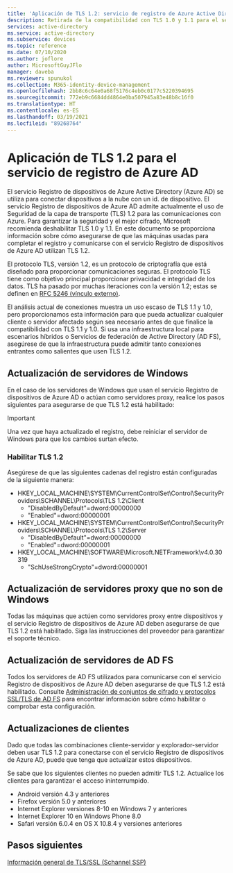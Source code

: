 ```yaml
---
title: 'Aplicación de TLS 1.2: servicio de registro de Azure Active Directory'
description: Retirada de la compatibilidad con TLS 1.0 y 1.1 para el servicio Registro de dispositivos de Azure AD
services: active-directory
ms.service: active-directory
ms.subservice: devices
ms.topic: reference
ms.date: 07/10/2020
ms.author: joflore
author: MicrosoftGuyJFlo
manager: daveba
ms.reviewer: spunukol
ms.collection: M365-identity-device-management
ms.openlocfilehash: 2bb8c6c64e0a68f5176c4eb0c0177c5220394695
ms.sourcegitcommit: 772eb9c6684dd4864e0ba507945a83e48b8c16f0
ms.translationtype: HT
ms.contentlocale: es-ES
ms.lasthandoff: 03/19/2021
ms.locfileid: "89268764"
---
```

# <a name="enforce-tls-12-for-the-azure-ad-registration-service"></a>Aplicación de TLS 1.2 para el servicio de registro de Azure AD

El servicio Registro de dispositivos de Azure Active Directory (Azure AD) se utiliza para conectar dispositivos a la nube con un id. de dispositivo. El servicio Registro de dispositivos de Azure AD admite actualmente el uso de Seguridad de la capa de transporte (TLS) 1.2 para las comunicaciones con Azure. Para garantizar la seguridad y el mejor cifrado, Microsoft recomienda deshabilitar TLS 1.0 y 1.1. En este documento se proporciona información sobre cómo asegurarse de que las máquinas usadas para completar el registro y comunicarse con el servicio Registro de dispositivos de Azure AD utilizan TLS 1.2.

El protocolo TLS, versión 1.2, es un protocolo de criptografía que está diseñado para proporcionar comunicaciones seguras. El protocolo TLS tiene como objetivo principal proporcionar privacidad e integridad de los datos. TLS ha pasado por muchas iteraciones con la versión 1.2; estas se definen en [RFC 5246 (vínculo externo)](https://tools.ietf.org/html/rfc5246).

El análisis actual de conexiones muestra un uso escaso de TLS 1.1 y 1.0, pero proporcionamos esta información para que pueda actualizar cualquier cliente o servidor afectado según sea necesario antes de que finalice la compatibilidad con TLS 1.1 y 1.0. Si usa una infraestructura local para escenarios híbridos o Servicios de federación de Active Directory (AD FS), asegúrese de que la infraestructura puede admitir tanto conexiones entrantes como salientes que usen TLS 1.2.

## <a name="update-windows-servers"></a>Actualización de servidores de Windows

En el caso de los servidores de Windows que usan el servicio Registro de dispositivos de Azure AD o actúan como servidores proxy, realice los pasos siguientes para asegurarse de que TLS 1.2 está habilitado:

> [!IMPORTANT]
> Una vez que haya actualizado el registro, debe reiniciar el servidor de Windows para que los cambios surtan efecto.

### <a name="enable-tls-12"></a>Habilitar TLS 1.2

Asegúrese de que las siguientes cadenas del registro están configuradas de la siguiente manera:

- HKEY_LOCAL_MACHINE\SYSTEM\CurrentControlSet\Control\SecurityProviders\SCHANNEL\Protocols\TLS 1.2\Client
  - "DisabledByDefault"=dword:00000000
  - "Enabled"=dword:00000001
- HKEY_LOCAL_MACHINE\SYSTEM\CurrentControlSet\Control\SecurityProviders\SCHANNEL\Protocols\TLS 1.2\Server
  - "DisabledByDefault"=dword:00000000
  - "Enabled"=dword:00000001
- HKEY_LOCAL_MACHINE\SOFTWARE\Microsoft\.NETFramework\v4.0.30319
  - "SchUseStrongCrypto"=dword:00000001

## <a name="update-non-windows-proxies"></a>Actualización de servidores proxy que no son de Windows

Todas las máquinas que actúen como servidores proxy entre dispositivos y el servicio Registro de dispositivos de Azure AD deben asegurarse de que TLS 1.2 está habilitado. Siga las instrucciones del proveedor para garantizar el soporte técnico.

## <a name="update-ad-fs-servers"></a>Actualización de servidores de AD FS

Todos los servidores de AD FS utilizados para comunicarse con el servicio Registro de dispositivos de Azure AD deben asegurarse de que TLS 1.2 está habilitado. Consulte [Administración de conjuntos de cifrado y protocolos SSL/TLS de AD FS](/windows-server/identity/ad-fs/operations/manage-ssl-protocols-in-ad-fs) para encontrar información sobre cómo habilitar o comprobar esta configuración.

## <a name="client-updates"></a>Actualizaciones de clientes

Dado que todas las combinaciones cliente-servidor y explorador-servidor deben usar TLS 1.2 para conectarse con el servicio Registro de dispositivos de Azure AD, puede que tenga que actualizar estos dispositivos.

Se sabe que los siguientes clientes no pueden admitir TLS 1.2. Actualice los clientes para garantizar el acceso ininterrumpido.

- Android versión 4.3 y anteriores
- Firefox versión 5.0 y anteriores
- Internet Explorer versiones 8-10 en Windows 7 y anteriores
- Internet Explorer 10 en Windows Phone 8.0
- Safari versión 6.0.4 en OS X 10.8.4 y versiones anteriores

## <a name="next-steps"></a>Pasos siguientes

[Información general de TLS/SSL (Schannel SSP)](/windows-server/security/tls/tls-ssl-schannel-ssp-overview)